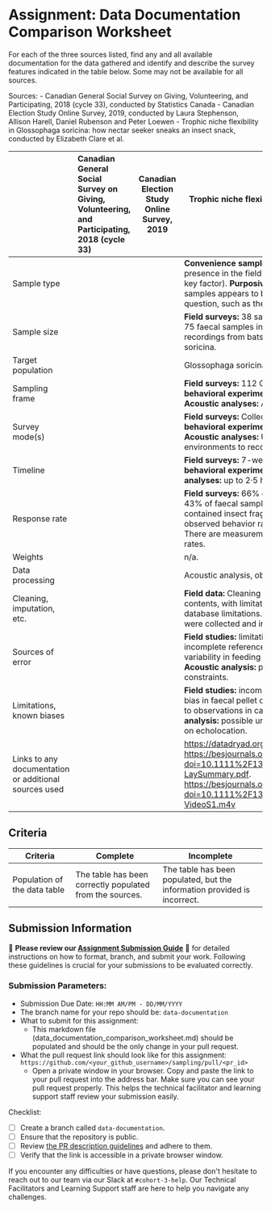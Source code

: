 # Assignment: Data Documentation Comparison Worksheet

For each of the three sources listed, find any and all available documentation for the data gathered and identify and describe the survey features indicated in the table below. Some may not be available for all sources.

Sources: - Canadian General Social Survey on Giving, Volunteering, and Participating, 2018 (cycle 33), conducted by Statistics Canada - Canadian Election Study Online Survey, 2019, conducted by Laura Stephenson, Allison Harell, Daniel Rubenson and Peter Loewen - Trophic niche flexibility in Glossophaga soricina: how nectar seeker sneaks an insect snack, conducted by Elizabeth Clare et al.

|                                                       | Canadian General Social Survey on Giving, Volunteering, and Participating, 2018 (cycle 33) | Canadian Election Study Online Survey, 2019 | Trophic niche flexibility in Glossophaga soricina: how nectar seeker sneaks an insect snack |
|----------------|:--------------------|----------------|---------------------|
| Sample type                                           |                                                                                            |                                             |**Convenience sample** (bats were captured and studied based on their presence in the field and in captivity, indicating that convenience was a key factor). **Purposive sampling** (the selection of bats and their faecal samples appears to be based on specific criteria related to the research question, such as their diet and behavior).|
| Sample size                                           |                                                                                            |                                             |**Field surveys:** 38 samples of faecal pellets from Costa Rica and Belize, 75 faecal samples in Belize. **Captive behavioral experiments:** 23 call recordings from bats in flight cages. **Acoustic analyses:** 7 free-flying G. soricina.|
| Target population                                     |                                                                                            |                                             |Glossophaga soricina in Costa Rica, Belize, and captivity in the UK.|
| Sampling frame                                        |                                                                                            |                                             |**Field surveys:** 112 G. soricina bats that were caught. **Captive behavioral experiments:** Captive colony of G. soricina in the UK. **Acoustic analyses:** Acoustic recordings from bats in a flight room.|
| Survey mode(s)                                        |                                                                                            |                                             |**Field surveys:** Collection of faecal pellets from natural habitats. **Captive behavioral experiments:** Observational studies and feeding trials. **Acoustic analyses:** Use of acoustic equipment in controlled environments to record echolocation calls.|
| Timeline                                              |                                                                                            |                                             |**Field surveys:** 7-week period from late May to early July 2009. **Captive behavioral experiments:** 1–1·5 h on nine consecutive days. **Acoustic analyses:** up to 2·5 h.|
| Response rate                                         |                                                                                            |                                             |**Field surveys:** 66% of the faecal pellets sampled contained insects, 43% of faecal samples (n = 75) collected from G. soricina in Belize contained insect fragments. **Captive behavioral experiments:** n/a. It observed behavior rather than response rate. **Acoustic analyses:** n/a. There are measurements of echolocation calls rather than response rates.|
| Weights                                               |                                                                                            |                                             |n/a.|
| Data processing                                       |                                                                                            |                                             |Acoustic analysis, observation recordings, genetic analysis.|
| Cleaning, imputation, etc.                            |                                                                                            |                                             |**Field data:** Cleaning included identification and categorization of faecal contents, with limitations in species identification due to reference database limitations. **Captive observations:** Data from observations were collected and interpreted with potential learning effects.|
| Sources of error                                      |                                                                                            |                                             |**Field studies:** limitations in insect species identification due to incomplete reference databases. **Captive behavioral experiments:** variability in feeding and handling times; bias in captivity is possible. **Acoustic analysis:** potential underestimation of call intensity due to constraints.|
| Limitations, known biases                             |                                                                                            |                                             |**Field studies:** incomplete identification of species; ppotential sampling bias in faecal pellet collection. **Captive behavioral experiments:** limited to observations in captivity; may not fully reflect wild behavior. **Acoustic analysis:** possible underestimation of call intensity; effect of restriction on echolocation.| Citation                                              |                                                                                            |                                             |Clare, Elizabeth L. et al. (2013), Trophic niche flexibility in G lossophaga soricina : how a nectar seeker sneaks an insect snack, Functional Ecology, Article-journal, https://doi.org/10.1111/1365-2435.12192|
| Links to any documentation or additional sources used |                                                                                            |                                             |https://datadryad.org/stash/dataset/doi:10.5061/dryad.n7j27. https://besjournals.onlinelibrary.wiley.com/action/downloadSupplement?doi=10.1111%2F1365-2435.12192&file=fec12192-sup-0001-LaySummary.pdf. https://besjournals.onlinelibrary.wiley.com/action/downloadSupplement?doi=10.1111%2F1365-2435.12192&file=fec12192-sup-0002-VideoS1.m4v|

## Criteria

|Criteria|Complete|Incomplete|
|--------|----|----|
|Population of the data table|The table has been correctly populated from the sources.|The table has been populated, but the information provided is incorrect.|

## Submission Information

🚨 **Please review our [Assignment Submission Guide](https://github.com/UofT-DSI/onboarding/blob/main/onboarding_documents/submissions.md)** 🚨 for detailed instructions on how to format, branch, and submit your work. Following these guidelines is crucial for your submissions to be evaluated correctly.

### Submission Parameters:
* Submission Due Date: `HH:MM AM/PM - DD/MM/YYYY`
* The branch name for your repo should be: `data-documentation`
* What to submit for this assignment:
     * This markdown file (data_documentation_comparison_worksheet.md) should be populated and should be the only change in your pull request.
* What the pull request link should look like for this assignment: `https://github.com/<your_github_username>/sampling/pull/<pr_id>`
     * Open a private window in your browser. Copy and paste the link to your pull request into the address bar. Make sure you can see your pull request properly. This helps the technical facilitator and learning support staff review your submission easily.

Checklist:
- [ ] Create a branch called `data-documentation`.
- [ ] Ensure that the repository is public.
- [ ] Review [the PR description guidelines](https://github.com/UofT-DSI/onboarding/blob/main/onboarding_documents/submissions.md#guidelines-for-pull-request-descriptions) and adhere to them.
- [ ] Verify that the link is accessible in a private browser window.

If you encounter any difficulties or have questions, please don't hesitate to reach out to our team via our Slack at `#cohort-3-help`. Our Technical Facilitators and Learning Support staff are here to help you navigate any challenges.
